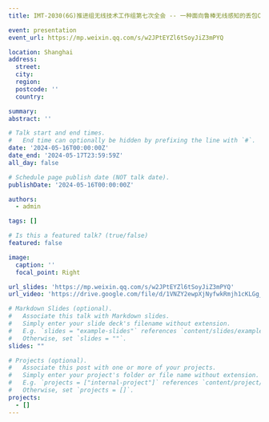 ```yaml
---
title: IMT-2030(6G)推进组无线技术工作组第七次全会 -- 一种面向鲁棒无线感知的丢包CSI恢复技术

event: presentation
event_url: https://mp.weixin.qq.com/s/w2JPtEYZl6tSoyJiZ3mPYQ

location: Shanghai
address:
  street: 
  city: 
  region: 
  postcode: ''
  country: 

summary: 
abstract: ''

# Talk start and end times.
#   End time can optionally be hidden by prefixing the line with `#`.
date: '2024-05-16T00:00:00Z'
date_end: '2024-05-17T23:59:59Z'
all_day: false

# Schedule page publish date (NOT talk date).
publishDate: '2024-05-16T00:00:00Z'

authors:
  - admin

tags: []

# Is this a featured talk? (true/false)
featured: false

image:
  caption: ''
  focal_point: Right

url_slides: 'https://mp.weixin.qq.com/s/w2JPtEYZl6tSoyJiZ3mPYQ'
url_video: 'https://drive.google.com/file/d/1VNZY2ewpXjNyfwkRmjh1cKLGg_a1nTLw/view?usp=drive_link'

# Markdown Slides (optional).
#   Associate this talk with Markdown slides.
#   Simply enter your slide deck's filename without extension.
#   E.g. `slides = "example-slides"` references `content/slides/example-slides.md`.
#   Otherwise, set `slides = ""`.
slides: ""

# Projects (optional).
#   Associate this post with one or more of your projects.
#   Simply enter your project's folder or file name without extension.
#   E.g. `projects = ["internal-project"]` references `content/project/deep-learning/index.md`.
#   Otherwise, set `projects = []`.
projects:
  - []
---
```

